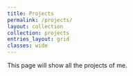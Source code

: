 ```yaml
---
title: Projects
permalink: /projects/
layout: collection
collection: projects
entries_layout: grid
classes: wide
---
```


This page will show all the projects of me. 